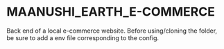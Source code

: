 # MAANUSHI_EARTH_E-COMMERCE
Back end of a local e-commerce website. 
Before using/cloning the folder, be sure to add a env file corresponding to the config.
